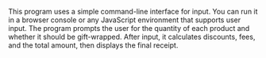 This program uses a simple command-line interface for input. You can run it in a browser console or any JavaScript environment that supports user input. The program prompts the user for the quantity of each product and whether it should be gift-wrapped. After input, it calculates discounts, fees, and the total amount, then displays the final receipt.
